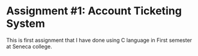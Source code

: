 # Assignment #1: Account Ticketing System

This is first assignment that I have done using C language in First semester at Seneca college.
